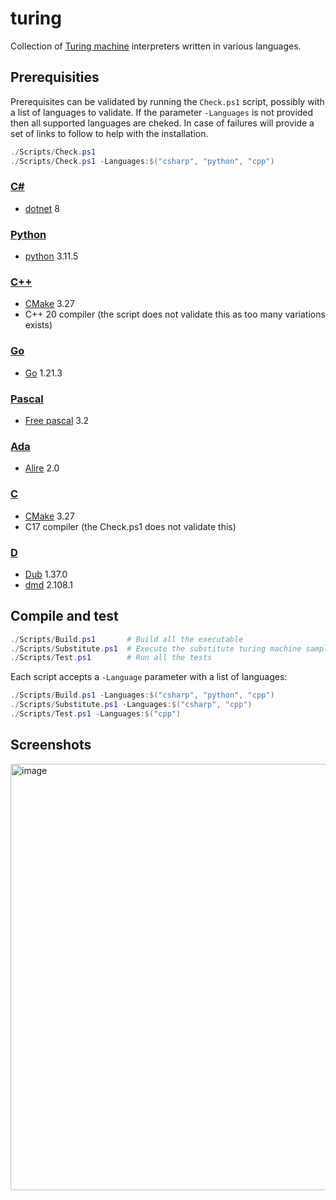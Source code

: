 # turing
Collection of [Turing machine](https://en.wikipedia.org/wiki/Turing_machine) interpreters written in various languages.

## Prerequisities
Prerequisites can be validated by running the `Check.ps1` script, possibly with a list of languages to validate. If the parameter `-Languages` is not provided then all supported languages are cheked. In case of failures will provide a set of links to follow to help with the installation.
```powershell
./Scripts/Check.ps1
./Scripts/Check.ps1 -Languages:$("csharp", "python", "cpp")
```

### [C#](https://github.com/sanelli/turing/tree/main/csharp)
- [dotnet](https://dotnet.microsoft.com) 8

### [Python](https://github.com/sanelli/turing/tree/main/python)
- [python](https://www.python.org) 3.11.5

### [C++](https://github.com/sanelli/turing/tree/main/cpp)
- [CMake](https://cmake.org) 3.27
- C++ 20 compiler (the script does not validate this as too many variations exists)

### [Go](https://github.com/sanelli/turing/tree/main/go)
- [Go](https://go.dev) 1.21.3

### [Pascal](https://github.com/sanelli/turing/tree/main/pascal)
- [Free pascal](https://www.freepascal.org) 3.2

### [Ada](https://github.com/sanelli/turing/tree/main/ada)
- [Alire](https://alire.ada.dev) 2.0

### [C](https://github.com/sanelli/turing/tree/main/c)
- [CMake](https://cmake.org) 3.27
- C17 compiler (the Check.ps1 does not validate this)

### [D](https://github.com/sanelli/brainfuck/tree/main/d)
- [Dub](https://dub.pm) 1.37.0
- [dmd](https://dlang.org) 2.108.1

## Compile and test
```powershell
./Scripts/Build.ps1       # Build all the executable
./Scripts/Substitute.ps1  # Execute the substitute turing machine sample
./Scripts/Test.ps1        # Run all the tests
```

Each script accepts a `-Language` parameter with a list of languages:
```powershell
./Scripts/Build.ps1 -Languages:$("csharp", "python", "cpp")
./Scripts/Substitute.ps1 -Languages:$("csharp", "cpp")
./Scripts/Test.ps1 -Languages:$("cpp")
```

## Screenshots
<img width="682" alt="image" src="https://github.com/sanelli/turing/assets/2866041/045c58a0-ebc1-4e46-85f9-02d858bb99ac">

